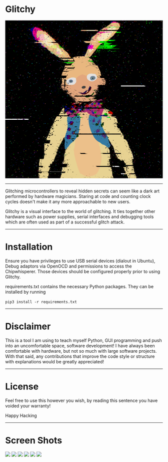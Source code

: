 # Glitchy
<p align="center"> <img src=src/views/media/Glitchy.png /> </p>

---

Glitching microcontrollers to reveal hidden secrets can seem like a dark art performed by 
hardware magicians. Staring at code and counting clock cycles doesn't make it any more 
approachable to new users.

Glitchy is a visual interface to the world of glitching. It ties together other hardware
such as power supplies, serial interfaces and debugging tools which are often used as part
of a successful glitch attack.

---

# Installation

Ensure you have privileges to use USB serial devices (dialout in Ubuntu), Debug adaptors via 
OpenOCD and permissions to access the Chipwhisperer. Those devices should be configured properly 
prior to using Glitchy.

requirements.txt contains the necessary Python packages. They can be installed by running

```pip3 install -r requirements.txt```

---

# Disclaimer

This is a tool I am using to teach myself Python, GUI programming and push into an uncomfortable 
space, software development! I have always been comfortable with hardware, but not so much with
large software projects. With that said, any contributions that improve the code style or
structure with explanations would be greatly appreciated!

---

# License

Feel free to use this however you wish, by reading this sentence you have voided your warranty!

Happy Hacking

---

# Screen Shots
![](screenshots/SS1_AutomatedGlitch.png)
![](screenshots/SS2_Chipwhisperer.png)
![](screenshots/SS3_PowerSupply.png)
![](screenshots/SS4_SerialPort.png)
![](screenshots/SS5_Debugger.png)
![](screenshots/SS6_About.png)
